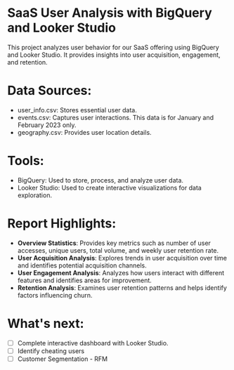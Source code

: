 # SaaS User Analysis with BigQuery and Looker Studio
This project analyzes user behavior for our SaaS offering using BigQuery and Looker Studio. It provides insights into user acquisition, engagement, and retention.

# Data Sources:
- user_info.csv: Stores essential user data.
- events.csv: Captures user interactions. This data is for January and February 2023 only.
- geography.csv: Provides user location details.

# Tools:
- BigQuery: Used to store, process, and analyze user data.
- Looker Studio: Used to create interactive visualizations for data exploration.

# Report Highlights:
- **Overview Statistics**: Provides key metrics such as number of user accesses, unique users, total volume, and weekly user retention rate.
- **User Acquisition Analysis**: Explores trends in user acquisition over time and identifies potential acquisition channels.
- **User Engagement Analysis**: Analyzes how users interact with different features and identifies areas for improvement.
- **Retention Analysis**: Examines user retention patterns and helps identify factors influencing churn.

# What's next:
- [ ] Complete interactive dashboard with Looker Studio.
- [ ] Identify cheating users
- [ ] Customer Segmentation - RFM
